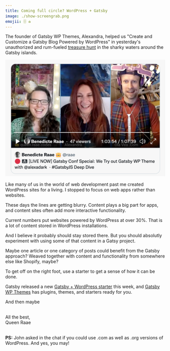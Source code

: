```yaml
---
title: Coming full circle? WordPress + Gatsby
image: ./show-screengrab.png
emojii: 🗄 ♻️
---
```


The founder of Gatsby WP Themes, Alexandra, helped us "Create and Customize a Gatsby Blog Powered by WordPress" in yesterday's unauthorized and rum-fueled [treasure hunt](https://youtu.be/BzigfV2BiIE) in the sharky waters around the Gatsby islands.

[![Screengrab of Alexandra, Ola and me laughing](./show-screengrab.png)](https://youtu.be/BzigfV2BiIE)

Like many of us in the world of web development past me created WordPress sites for a living. I stopped to focus on web apps rather than websites.

These days the lines are getting blurry. Content plays a big part for apps, and content sites often add more interactive functionality.

Current numbers put websites powered by WordPress at over 30%. That is a lot of content stored in WordPress installations.

And I believe it probably should stay stored there. But you should absolutly experiment with using some of that content in a Gatsy project.

Maybe one article or one category of posts could benefit from the Gatsby approach? Weaved together with content and functionality from somewhere else like Shopify, maybe?

To get off on the right foot, use a starter to get a sense of how it can be done.

Gatsby released a new [Gatsby + WordPress starter](https://www.gatsbyjs.com/starters/gatsbyjs/gatsby-starter-wordpress-homepage/) this week, and [Gatsby WP Themes](https://gatsbywpthemes.com/) has plugins, themes, and starters ready for you.

And then maybe

&nbsp;  
All the best,  
Queen Raae

&nbsp;  
**PS:** John asked in the chat if you could use .com as well as .org versions of WordPress. And yes, you may!
